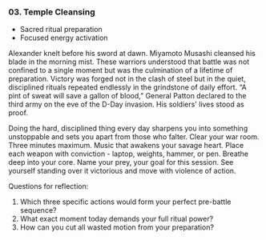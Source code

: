 ### 03. Temple Cleansing 
- Sacred ritual preparation 
- Focused energy activation

Alexander knelt before his sword at dawn. Miyamoto Musashi cleansed his blade in the morning mist.  These warriors understood that battle was not confined to a single moment but was the culmination of a lifetime of preparation. Victory was forged not in the clash of steel but in the quiet, disciplined rituals repeated endlessly in the grindstone of daily effort. “A pint of sweat will save a gallon of blood,” General Patton declared to the third army on the eve of the D-Day invasion. His soldiers' lives stood as proof. 

Doing the hard, disciplined thing every day sharpens you into something unstoppable and sets you apart from those who falter. Clear your war room. Three minutes maximum. Music that awakens your savage heart. Place each weapon with conviction - laptop, weights, hammer, or pen. Breathe deep into your core. Name your prey, your goal for this session. See yourself standing over it victorious and move with violence of action.

Questions for reflection:
1. Which three specific actions would form your perfect pre-battle sequence?
2. What exact moment today demands your full ritual power?
3. How can you cut all wasted motion from your preparation?


